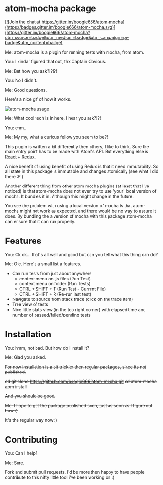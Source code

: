 # atom-mocha package

[![Join the chat at https://gitter.im/boogie666/atom-mocha](https://badges.gitter.im/boogie666/atom-mocha.svg)](https://gitter.im/boogie666/atom-mocha?utm_source=badge&utm_medium=badge&utm_campaign=pr-badge&utm_content=badge)

Me: atom-mocha is a plugin for running tests with mocha, from atom.

You: I kinda' figured that out, thx Captain Obvious.

Me: But how you ask?!?!?!

You: No I didn't.

Me: Good questions.

Here's a nice gif of how it works.

![atom-mocha usage](https://raw.githubusercontent.com/boogie666/atom-mocha/master/screenshots/atom-mocha.gif)

Me: What cool tech is in here, I hear you ask?!?!

You: ehm..

Me: My my, what a curious fellow you seem to be?!

This plugin is written a bit differently then others, I like to think.
Sure the main entry point has to be made with Atom's API.
But everything else is [React](https://facebook.github.io/react/) + [Redux](http://rackt.org/redux/index.html).

A nice benefit of using benefit of using Redux is that it need immutability.
So all state in this package is immutable and changes atomically (see what I did there :P )


Another different thing from other atom mocha plugins (at least that I've noticed)
is that atom-mocha does not even try to use 'your' local version of mocha.
It bundles it in. Although this might change in the future.

You see the problem with using a local version of mocha is that atom-mocha might
not work as expected, and there would be no way to assure it does.
By bundling the a version of mocha with this package atom-mocha can ensure that it
can run properly.


# Features

You: Ok ok... that's all well and good but can you tell what this thing can do?

Me: Ofc. Here's a small list a features.

- Can run tests from just about anywhere
    - context menu on .js files (Run Test)
    - context menu on folder (Run Tests)
    - CTRL + SHIFT + T (Run Test - Current File)
    - CTRL + SHIFT + R (Re-run last test)
- Navigate to source from stack trace (click on the trace item)
- Tree view of tests
- Nice little stats view (in the top right corner) with elapsed time and number of passed/failed/pending tests


# Installation

You: hmm, not bad. But how do I install it?

Me: Glad you asked.

~~For now installation is a bit trickier then regular packages, since its not published.~~

~~cd <somewhere where you want to have the package>~~
~~git clone https://github.com/boogie666/atom-mocha.git~~
~~cd atom-mocha~~
~~apm install~~

~~And you should be good.~~

~~Me: I hope to get the package published soon, just as soon as I figure out how :)~~

It's the regular way now :)

# Contributing

You: Can I help?

Me: Sure.


Fork and submit pull requests.
I'd be more then happy to have people contribute to this nifty little tool i've been working on :)
